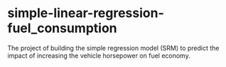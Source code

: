 # simple-linear-regression-fuel_consumption
The project of building the simple regression model (SRM) to predict the impact of increasing the vehicle horsepower on fuel economy.
